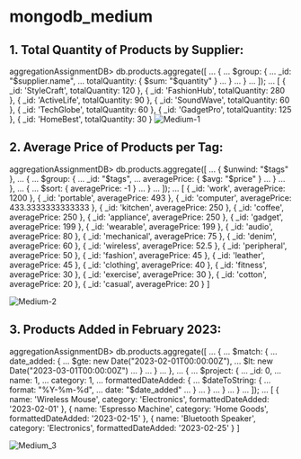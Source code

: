 # mongodb_medium

## 1. Total Quantity of Products by Supplier:

aggregationAssignmentDB> db.products.aggregate([
...   {
...     $group: {
...       _id: "$supplier.name",
...       totalQuantity: { $sum: "$quantity" }
...     }
...   }
... ]);
...
[
  { _id: 'StyleCraft', totalQuantity: 120 },
  { _id: 'FashionHub', totalQuantity: 280 },
  { _id: 'ActiveLife', totalQuantity: 90 },
  { _id: 'SoundWave', totalQuantity: 60 },
  { _id: 'TechGlobe', totalQuantity: 60 },
  { _id: 'GadgetPro', totalQuantity: 125 },
  { _id: 'HomeBest', totalQuantity: 30 }
![Medium-1](https://github.com/user-attachments/assets/02d69613-32c3-4337-837f-f8a614ea89a7)


  ## 2. Average Price of Products per Tag:
aggregationAssignmentDB> db.products.aggregate([
...   { $unwind: "$tags" },
...   {
...     $group: {
...       _id: "$tags",
...       averagePrice: { $avg: "$price" }
...     }
...   },
...   {
...     $sort: { averagePrice: -1 }
...   }
... ]);
...
[
  { _id: 'work', averagePrice: 1200 },
  { _id: 'portable', averagePrice: 493 },
  { _id: 'computer', averagePrice: 433.3333333333333 },
  { _id: 'kitchen', averagePrice: 250 },
  { _id: 'coffee', averagePrice: 250 },
  { _id: 'appliance', averagePrice: 250 },
  { _id: 'gadget', averagePrice: 199 },
  { _id: 'wearable', averagePrice: 199 },
  { _id: 'audio', averagePrice: 80 },
  { _id: 'mechanical', averagePrice: 75 },
  { _id: 'denim', averagePrice: 60 },
  { _id: 'wireless', averagePrice: 52.5 },
  { _id: 'peripheral', averagePrice: 50 },
  { _id: 'fashion', averagePrice: 45 },
  { _id: 'leather', averagePrice: 45 },
  { _id: 'clothing', averagePrice: 40 },
  { _id: 'fitness', averagePrice: 30 },
  { _id: 'exercise', averagePrice: 30 },
  { _id: 'cotton', averagePrice: 20 },
  { _id: 'casual', averagePrice: 20 }
]

![Medium-2](https://github.com/user-attachments/assets/ec85b5bb-46e6-435b-addc-019d6baf94b3)

## 3. Products Added in February 2023:
aggregationAssignmentDB> db.products.aggregate([
...   {
...     $match: {
...       date_added: {
...         $gte: new Date("2023-02-01T00:00:00Z"),
...         $lt: new Date("2023-03-01T00:00:00Z")
...       }
...     }
...   },
...   {
...     $project: {
...       _id: 0,
...       name: 1,
...       category: 1,
...       formattedDateAdded: {
...         $dateToString: {
...           format: "%Y-%m-%d",
...           date: "$date_added"
...         }
...       }
...     }
...   }
... ]);
...
[
  {
    name: 'Wireless Mouse',
    category: 'Electronics',
    formattedDateAdded: '2023-02-01'
  },
  {
    name: 'Espresso Machine',
    category: 'Home Goods',
    formattedDateAdded: '2023-02-15'
  },
  {
    name: 'Bluetooth Speaker',
    category: 'Electronics',
    formattedDateAdded: '2023-02-25'
  }
]

![Medium_3](https://github.com/user-attachments/assets/3219c37a-ee52-4726-aab1-c16a31691d30)

